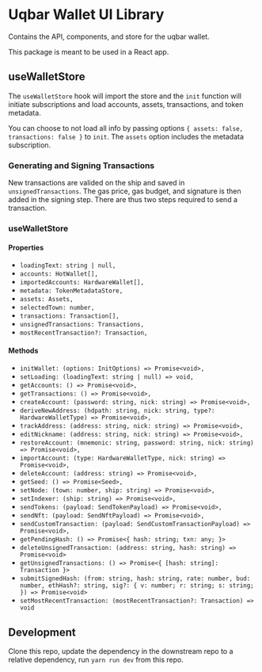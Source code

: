 # Uqbar Wallet UI Library

Contains the API, components, and store for the uqbar wallet.

This package is meant to be used in a React app.

## useWalletStore

The `useWalletStore` hook will import the store and the `init` function will initiate subscriptions and load accounts, assets, transactions, and token metadata.

You can choose to not load all info by passing options `{ assets: false, transactions: false }` to `init`. The `assets` option includes the metadata subscription.

### Generating and Signing Transactions

New transactions are valided on the ship and saved in `unsignedTransactions`. The gas price, gas budget, and signature is then added in the signing step. There are thus two steps required to send a transaction.

### useWalletStore

#### Properties

- `loadingText: string | null,`
- `accounts: HotWallet[],`
- `importedAccounts: HardwareWallet[],`
- `metadata: TokenMetadataStore,`
- `assets: Assets,`
- `selectedTown: number,`
- `transactions: Transaction[],`
- `unsignedTransactions: Transactions,`
- `mostRecentTransaction?: Transaction,`

#### Methods

- `initWallet: (options: InitOptions) => Promise<void>,`
- `setLoading: (loadingText: string | null) => void,`
- `getAccounts: () => Promise<void>,`
- `getTransactions: () => Promise<void>,`
- `createAccount: (password: string, nick: string) => Promise<void>,`
- `deriveNewAddress: (hdpath: string, nick: string, type?: HardwareWalletType) => Promise<void>,`
- `trackAddress: (address: string, nick: string) => Promise<void>,`
- `editNickname: (address: string, nick: string) => Promise<void>,`
- `restoreAccount: (mnemonic: string, password: string, nick: string) => Promise<void>,`
- `importAccount: (type: HardwareWalletType, nick: string) => Promise<void>,`
- `deleteAccount: (address: string) => Promise<void>,`
- `getSeed: () => Promise<Seed>,`
- `setNode: (town: number, ship: string) => Promise<void>,`
- `setIndexer: (ship: string) => Promise<void>,`
- `sendTokens: (payload: SendTokenPayload) => Promise<void>,`
- `sendNft: (payload: SendNftPayload) => Promise<void>,`
- `sendCustomTransaction: (payload: SendCustomTransactionPayload) => Promise<void>,`
- `getPendingHash: () => Promise<{ hash: string; txn: any; }>`
- `deleteUnsignedTransaction: (address: string, hash: string) => Promise<void>`
- `getUnsignedTransactions: () => Promise<{ [hash: string]: Transaction }>`
- `submitSignedHash: (from: string, hash: string, rate: number, bud: number, ethHash?: string, sig?: { v: number; r: string; s: string; }) => Promise<void>`
- `setMostRecentTransaction: (mostRecentTransaction?: Transaction) => void`

## Development

Clone this repo, update the dependency in the downstream repo to a relative dependency, run `yarn run dev` from this repo.
